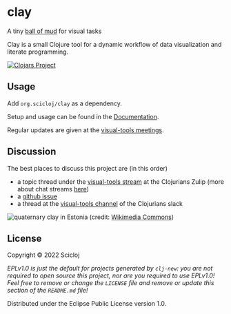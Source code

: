 # clay

A tiny [ball of mud](https://wiki.c2.com/?JoelMosesOnAplAndLisp) for visual tasks

Clay is a small Clojure tool for a dynamic workflow of data visualization and literate programming.

[![Clojars Project](https://img.shields.io/clojars/v/org.scicloj/clay.svg)](https://clojars.org/org.scicloj/clay)

## Usage

Add `org.scicloj/clay` as a dependency.

Setup and usage can be found in the [Documentation](https://scicloj.github.io/clay/).

Regular updates are given at the [visual-tools meetings](https://scicloj.github.io/docs/community/groups/visual-tools/).

## Discussion

The best places to discuss this project are (in this order)
* a topic thread under the [visual-tools stream](https://clojurians.zulipchat.com/#narrow/stream/313390-visual-tools) at the Clojurians Zulip (more about chat streams [here](https://scicloj.github.io/docs/community/chat/)) 
* a [github issue](https://github.com/scicloj/clay/issues)
* a thread at the [visual-tools channel](https://clojurians.slack.com/archives/C02V9TL2G3V) of the Clojurians slack


![quaternary clay in Estonia](https://upload.wikimedia.org/wikipedia/commons/2/2c/Clay-ss-2005.jpg)
(credit: [Wikimedia Commons](https://commons.wikimedia.org/wiki/File:Clay-ss-2005.jpg))

## License

Copyright © 2022 Scicloj

_EPLv1.0 is just the default for projects generated by `clj-new`: you are not_
_required to open source this project, nor are you required to use EPLv1.0!_
_Feel free to remove or change the `LICENSE` file and remove or update this_
_section of the `README.md` file!_

Distributed under the Eclipse Public License version 1.0.
